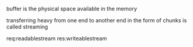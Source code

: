 buffer is the physical space available in the memory

transferring heavy from one end to another end in the form of chunks is called streaming

req:readablestream
res:writeablestream
